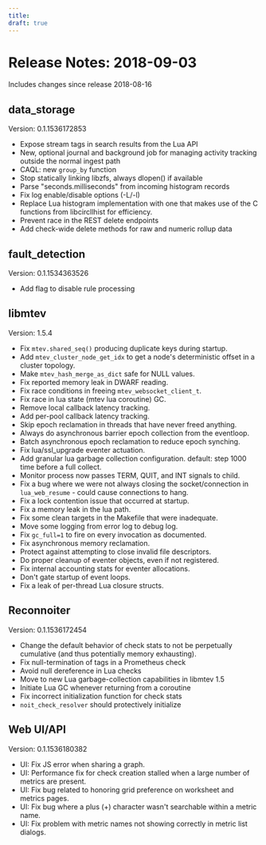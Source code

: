 ```yaml
---
title:
draft: true
---
```


# Release Notes: 2018-09-03

Includes changes since release 2018-08-16

## data\_storage

Version: 0.1.1536172853

* Expose stream tags in search results from the Lua API
* New, optional journal and background job for managing activity tracking
  outside the normal ingest path
* CAQL: new `group_by` function
* Stop statically linking libzfs, always dlopen() if available
* Parse "seconds.milliseconds" from incoming histogram records
* Fix log enable/disable options (-L/-l)
* Replace Lua histogram implementation with one that makes use of the C
  functions from libcircllhist for efficiency.
* Prevent race in the REST delete endpoints
* Add check-wide delete methods for raw and numeric rollup data

## fault\_detection

Version: 0.1.1534363526

* Add flag to disable rule processing

## libmtev

Version: 1.5.4

* Fix `mtev.shared_seq()` producing duplicate keys during startup.
* Add `mtev_cluster_node_get_idx` to get a node's deterministic offset in a
  cluster topology.
* Make `mtev_hash_merge_as_dict` safe for NULL values.
* Fix reported memory leak in DWARF reading.
* Fix race conditions in freeing `mtev_websocket_client_t`.
* Fix race in lua state (mtev lua coroutine) GC.
* Remove local callback latency tracking.
* Add per-pool callback latency tracking.
* Skip epoch reclamation in threads that have never freed anything.
* Always do asynchronous barrier epoch collection from the eventloop.
* Batch asynchronous epoch reclamation to reduce epoch synching.
* Fix lua/ssl\_upgrade eventer actuation.
* Add granular lua garbage collection configuration. default: step 1000
  time before a full collect.
* Monitor process now passes TERM, QUIT, and INT signals to child.
* Fix a bug where we were not always closing the socket/connection in
  `lua_web_resume` - could cause connections to hang.
* Fix a lock contention issue that occurred at startup.
* Fix a memory leak in the lua path.
* Fix some clean targets in the Makefile that were inadequate.
* Move some logging from error log to debug log.
* Fix `gc_full=1` to fire on every invocation as documented.
* Fix asynchronous memory reclamation.
* Protect against attempting to close invalid file descriptors.
* Do proper cleanup of eventer objects, even if not registered.
* Fix internal accounting stats for eventer allocations.
* Don't gate startup of event loops.
* Fix a leak of per-thread Lua closure structs.

## Reconnoiter

Version: 0.1.1536172454

* Change the default behavior of check stats to not be perpetually
  cumulative (and thus potentially memory exhausting).
* Fix null-termination of tags in a Prometheus check
* Avoid null dereference in Lua checks
* Move to new Lua garbage-collection capabilities in libmtev 1.5
* Initiate Lua GC whenever returning from a coroutine
* Fix incorrect initialization function for check stats
* `noit_check_resolver` should protectively initialize

## Web UI/API

Version: 0.1.1536180382

* UI: Fix JS error when sharing a graph.
* UI: Performance fix for check creation stalled when a large number of
  metrics are present.
* UI: Fix bug related to honoring grid preference on worksheet and
  metrics pages.
* UI: Fix bug where a plus (+) character wasn't searchable within a 
  metric name.
* UI: Fix problem with metric names not showing correctly in metric list 
  dialogs.

